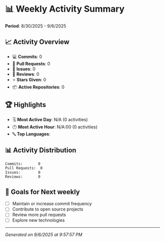 # 📊 Weekly Activity Summary

**Period**: 8/30/2025 - 9/6/2025

## 📈 Activity Overview

- 💻 **Commits**: 0
- 🔄 **Pull Requests**: 0
- 📝 **Issues**: 0
- 👀 **Reviews**: 0
- ⭐ **Stars Given**: 0
- 📦 **Active Repositories**: 0

## 🏆 Highlights

- 🗓️ **Most Active Day**: N/A (0 activities)
- 🕐 **Most Active Hour**: N/A:00 (0 activities)
- 🔤 **Top Languages**: 

## 📊 Activity Distribution

```
Commits:       0
Pull Requests:  0
Issues:        0
Reviews:       0
```

## 🎯 Goals for Next weekly

- [ ] Maintain or increase commit frequency
- [ ] Contribute to open source projects
- [ ] Review more pull requests
- [ ] Explore new technologies

---

*Generated on 9/6/2025 at 9:57:57 PM*
